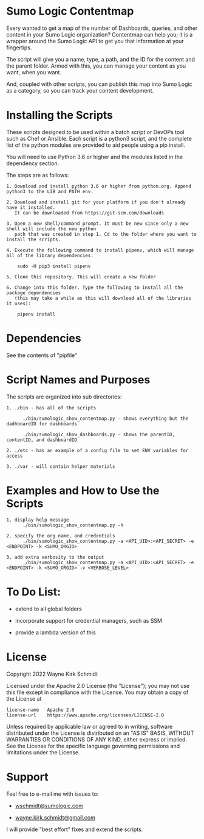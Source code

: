 Sumo Logic Contentmap
=====================

Every wanted to get a map of the number of Dashboards, queries, and other content in your Sumo Logic organization?
Contentmap can help you; it is a wrapper around the Sumo Logic API to get you that information at your fingertips.

The script will give you a name, type, a path, and the ID for the content and the parent folder.
Armed with this, you can manage your content as you want, when you want.

And, coupled with other scripts, you can publish this map into Sumo Logic as a category, so you can track your content development.

Installing the Scripts
=======================

These scripts designed to be used within a batch script or DevOPs tool such as Chef or Ansible.
Each script is a python3 script, and the complete list of the python modules are provided to aid people using a pip install.

You will need to use Python 3.6 or higher and the modules listed in the dependency section.  

The steps are as follows: 

    1. Download and install python 3.6 or higher from python.org. Append python3 to the LIB and PATH env.

    2. Download and install git for your platform if you don't already have it installed.
       It can be downloaded from https://git-scm.com/downloads
    
    3. Open a new shell/command prompt. It must be new since only a new shell will include the new python 
       path that was created in step 1. Cd to the folder where you want to install the scripts.
    
    4. Execute the following command to install pipenv, which will manage all of the library dependencies:
    
        sudo -H pip3 install pipenv 
 
    5. Clone this repository. This will create a new folder
    
    6. Change into this folder. Type the following to install all the package dependencies 
       (this may take a while as this will download all of the libraries it uses):

        pipenv install
        
Dependencies
============

See the contents of "pipfile"

Script Names and Purposes
=========================

The scripts are organized into sub directories:

    1. ./bin - has all of the scripts

          ./bin/sumologic_show_contentmap.py - shows everything but the dadhboardID for dashboards

          ./bin/sumologic_show_dashboards.py - shows the parentID, contentID, and dashboardID

    2. ./etc - has an example of a config file to set ENV variables for access

    3. ./var - will contain helper materials

Examples and How to Use the Scripts
===================================

    1. display help message
          ./bin/sumologic_show_contentmap.py -h

    2. specify the org name, and credentials
          ./bin/sumologic_show_contentmap.py -a <API_UID>:<API_SECRET> -e <ENDPOINT> -k <SUMO_ORGID>

    3. add extra verbosity to the output
          ./bin/sumologic_show_contentmap.py -a <API_UID>:<API_SECRET> -e <ENDPOINT> -k <SUMO_ORGID> -v <VERBOSE_LEVEL>

To Do List:
===========

* extend to all global folders

* incorporate support for credential managers, such as SSM

* provide a lambda version of this

License
=======

Copyright 2022 Wayne Kirk Schmidt

Licensed under the Apache 2.0 License (the "License");
you may not use this file except in compliance with the License.
You may obtain a copy of the License at

    license-name   Apache 2.0 
    license-url    https://www.apache.org/licenses/LICENSE-2.0

Unless required by applicable law or agreed to in writing, software
distributed under the License is distributed on an "AS IS" BASIS,
WITHOUT WARRANTIES OR CONDITIONS OF ANY KIND, either express or implied.
See the License for the specific language governing permissions and
limitations under the License.

Support
=======

Feel free to e-mail me with issues to: 

+   wschmidt@sumologic.com

+   wayne.kirk.schmidt@gmail.com

I will provide "best effort" fixes and extend the scripts.

